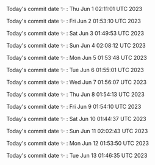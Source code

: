 Today's commit date ✨ : Thu Jun 1 02:11:01 UTC 2023 

Today's commit date ✨ : Fri Jun 2 01:53:10 UTC 2023 

Today's commit date ✨ : Sat Jun 3 01:49:53 UTC 2023 

Today's commit date ✨ : Sun Jun 4 02:08:12 UTC 2023 

Today's commit date ✨ : Mon Jun 5 01:53:48 UTC 2023 

Today's commit date ✨ : Tue Jun 6 01:55:01 UTC 2023 

Today's commit date ✨ : Wed Jun 7 01:56:07 UTC 2023 

Today's commit date ✨ : Thu Jun 8 01:54:13 UTC 2023 

Today's commit date ✨ : Fri Jun 9 01:54:10 UTC 2023 

Today's commit date ✨ : Sat Jun 10 01:44:37 UTC 2023 

Today's commit date ✨ : Sun Jun 11 02:02:43 UTC 2023 

Today's commit date ✨ : Mon Jun 12 01:53:50 UTC 2023 

Today's commit date ✨ : Tue Jun 13 01:46:35 UTC 2023 

